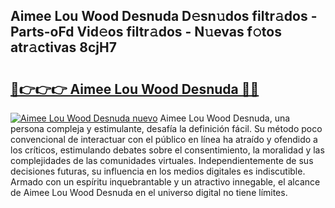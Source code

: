 ## Aimee Lou Wood Desnuda D𝚎sn𝚞dos filtr𝚊dos - Parts-oFd Vid𝚎os filtr𝚊dos - N𝚞evas f𝚘tos atr𝚊ctivas 8cjH7

# <h2><a href="http://mb5bl3t.tromn.icu/?c=Aimee+Lou+Wood+Desnuda">🔗👉👉👉 Aimee Lou Wood Desnuda 🔗🔗</a></h2>

[![Aimee Lou Wood Desnuda nuevo](https://i.imgur.com/pEAQMta.gif)](http://mb5bl3t.tromn.icu/?c=Aimee+Lou+Wood+Desnuda)
Aimee Lou Wood Desnuda, una persona compleja y estimulante, desafía la definición fácil. Su método poco convencional de interactuar con el público en línea ha atraído y ofendido a los críticos, estimulando debates sobre el consentimiento, la moralidad y las complejidades de las comunidades virtuales. Independientemente de sus decisiones futuras, su influencia en los medios digitales es indiscutible. Armado con un espíritu inquebrantable y un atractivo innegable, el alcance de Aimee Lou Wood Desnuda en el universo digital no tiene límites.
